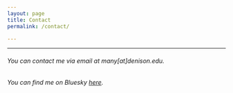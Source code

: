 ```yaml
---
layout: page
title: Contact
permalink: /contact/

---
```


---

###### You can contact me via email at many[at]denison.edu.
###### You can find me on Bluesky [here]([https://bsky.app/profile/yaoman1324.bsky.social]).



